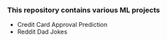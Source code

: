 ### This repository contains various ML projects
* Credit Card Approval Prediction
* Reddit Dad Jokes
